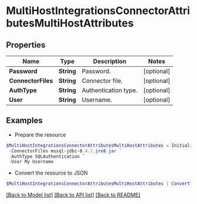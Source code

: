 # MultiHostIntegrationsConnectorAttributesMultiHostAttributes
## Properties

Name | Type | Description | Notes
------------ | ------------- | ------------- | -------------
**Password** | **String** | Password. | [optional] 
**ConnectorFiles** | **String** | Connector file. | [optional] 
**AuthType** | **String** | Authentication type. | [optional] 
**User** | **String** | Username. | [optional] 

## Examples

- Prepare the resource
```powershell
$MultiHostIntegrationsConnectorAttributesMultiHostAttributes = Initialize-PSSailpoint.BetaMultiHostIntegrationsConnectorAttributesMultiHostAttributes  -Password Password `
 -ConnectorFiles mssql-jdbc-8.4.1.jre8.jar `
 -AuthType SQLAuthentication `
 -User My Username
```

- Convert the resource to JSON
```powershell
$MultiHostIntegrationsConnectorAttributesMultiHostAttributes | ConvertTo-JSON
```

[[Back to Model list]](../README.md#documentation-for-models) [[Back to API list]](../README.md#documentation-for-api-endpoints) [[Back to README]](../README.md)

